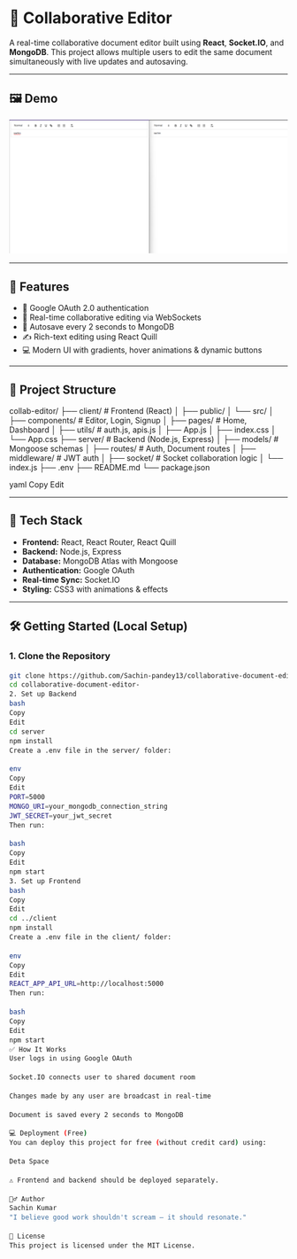 # 📝 Collaborative Editor

A real-time collaborative document editor built using **React**, **Socket.IO**, and **MongoDB**. This project allows multiple users to edit the same document simultaneously with live updates and autosaving.

---

## 🖼️ Demo

![Editor Demo](https://raw.githubusercontent.com/Sachin-pandey13/collaborative-document-editor-/main/editor.png)

---

## 🚀 Features

- 🔐 Google OAuth 2.0 authentication  
- 🧠 Real-time collaborative editing via WebSockets  
- 💾 Autosave every 2 seconds to MongoDB  
- ✍️ Rich-text editing using React Quill  
- 💻 Modern UI with gradients, hover animations & dynamic buttons  

---

## 📁 Project Structure

collab-editor/
├── client/ # Frontend (React)
│ ├── public/
│ └── src/
│ ├── components/ # Editor, Login, Signup
│ ├── pages/ # Home, Dashboard
│ ├── utils/ # auth.js, apis.js
│ ├── App.js
│ ├── index.css
│ └── App.css
├── server/ # Backend (Node.js, Express)
│ ├── models/ # Mongoose schemas
│ ├── routes/ # Auth, Document routes
│ ├── middleware/ # JWT auth
│ ├── socket/ # Socket collaboration logic
│ └── index.js
├── .env
├── README.md
└── package.json

yaml
Copy
Edit

---

## 🔧 Tech Stack

- **Frontend:** React, React Router, React Quill  
- **Backend:** Node.js, Express  
- **Database:** MongoDB Atlas with Mongoose  
- **Authentication:** Google OAuth  
- **Real-time Sync:** Socket.IO  
- **Styling:** CSS3 with animations & effects  

---

## 🛠️ Getting Started (Local Setup)

### 1. Clone the Repository

```bash
git clone https://github.com/Sachin-pandey13/collaborative-document-editor-.git
cd collaborative-document-editor-
2. Set up Backend
bash
Copy
Edit
cd server
npm install
Create a .env file in the server/ folder:

env
Copy
Edit
PORT=5000
MONGO_URI=your_mongodb_connection_string
JWT_SECRET=your_jwt_secret
Then run:

bash
Copy
Edit
npm start
3. Set up Frontend
bash
Copy
Edit
cd ../client
npm install
Create a .env file in the client/ folder:

env
Copy
Edit
REACT_APP_API_URL=http://localhost:5000
Then run:

bash
Copy
Edit
npm start
✅ How It Works
User logs in using Google OAuth

Socket.IO connects user to shared document room

Changes made by any user are broadcast in real-time

Document is saved every 2 seconds to MongoDB

💻 Deployment (Free)
You can deploy this project for free (without credit card) using:

Deta Space

⚠️ Frontend and backend should be deployed separately.

🙋‍♂️ Author
Sachin Kumar 
"I believe good work shouldn't scream — it should resonate."

📄 License
This project is licensed under the MIT License.
